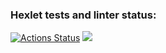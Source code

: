 ### Hexlet tests and linter status:
[![Actions Status](https://github.com/korchel/frontend-project-44/workflows/hexlet-check/badge.svg)](https://github.com/korchel/frontend-project-44/actions)
<a href="https://codeclimate.com/github/korchel/frontend-project-44/maintainability"><img src="https://api.codeclimate.com/v1/badges/f6d6a8f32231769002ff/maintainability" /></a>